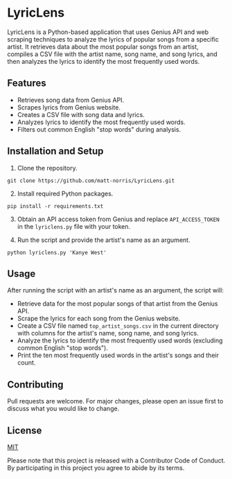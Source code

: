 # LyricLens

LyricLens is a Python-based application that uses Genius API and web scraping techniques to analyze the lyrics of popular songs from a specific artist. It retrieves data about the most popular songs from an artist, compiles a CSV file with the artist name, song name, and song lyrics, and then analyzes the lyrics to identify the most frequently used words.

## Features

- Retrieves song data from Genius API.
- Scrapes lyrics from Genius website.
- Creates a CSV file with song data and lyrics.
- Analyzes lyrics to identify the most frequently used words.
- Filters out common English "stop words" during analysis.

## Installation and Setup

1. Clone the repository.

```
git clone https://github.com/matt-norris/LyricLens.git
```

2. Install required Python packages.

```
pip install -r requirements.txt
```

3. Obtain an API access token from Genius and replace `API_ACCESS_TOKEN` in the `lyriclens.py` file with your token.

4. Run the script and provide the artist's name as an argument.

```
python lyriclens.py 'Kanye West'
```

## Usage

After running the script with an artist's name as an argument, the script will:

- Retrieve data for the most popular songs of that artist from the Genius API.
- Scrape the lyrics for each song from the Genius website.
- Create a CSV file named `top_artist_songs.csv` in the current directory with columns for the artist's name, song name, and song lyrics.
- Analyze the lyrics to identify the most frequently used words (excluding common English "stop words").
- Print the ten most frequently used words in the artist's songs and their count.

## Contributing

Pull requests are welcome. For major changes, please open an issue first to discuss what you would like to change.

## License

[MIT](https://choosealicense.com/licenses/mit/)

Please note that this project is released with a Contributor Code of Conduct. By participating in this project you agree to abide by its terms.
